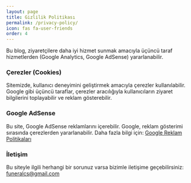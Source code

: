 ```yaml
---
layout: page
title: Gizlilik Politikası
permalink: /privacy-policy/
icon: fas fa-user-friends  
order: 4                
---
```


Bu blog, ziyaretçilere daha iyi hizmet sunmak amacıyla üçüncü taraf hizmetlerden (Google Analytics, Google AdSense) yararlanabilir.

### Çerezler (Cookies)
Sitemizde, kullanıcı deneyimini geliştirmek amacıyla çerezler kullanılabilir. Google gibi üçüncü taraflar, çerezler aracılığıyla kullanıcıların ziyaret bilgilerini toplayabilir ve reklam gösterebilir.

### Google AdSense
Bu site, Google AdSense reklamlarını içerebilir. Google, reklam gösterimi sırasında çerezlerden yararlanabilir. Daha fazla bilgi için: [Google Reklam Politikaları](https://policies.google.com/technologies/ads)

### İletişim
Bu siteyle ilgili herhangi bir sorunuz varsa bizimle iletişime geçebilirsiniz: [funeralcs@gmail.com](mailto:funeralcs@gmail.com)
